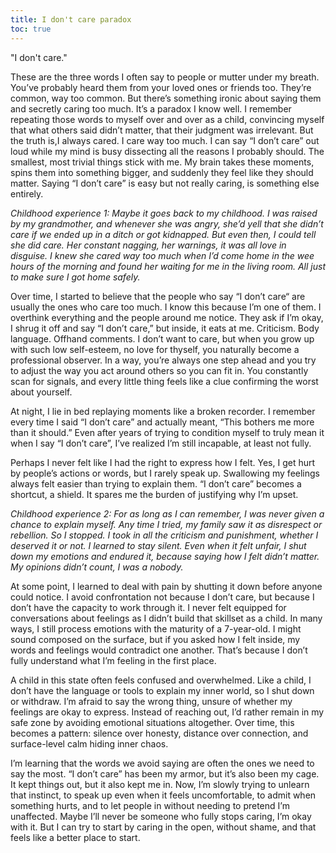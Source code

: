 ```yaml
---
title: I don't care paradox
toc: true
---
```

"I don't care."

These are the three words I often say to people or mutter under my breath. You’ve probably heard them from your loved ones or friends too. They’re common, way too common. But there’s something ironic about saying them and secretly caring too much. It’s a paradox I know well. I remember repeating those words to myself over and over as a child, convincing myself that what others said didn’t matter, that their judgment was irrelevant. But the truth is,I always cared. I care way too much. I can say “I don’t care” out loud while my mind is busy dissecting all the reasons I probably should. The smallest, most trivial things stick with me. My brain takes these moments, spins them into something bigger, and suddenly they feel like they should matter. Saying “I don’t care” is easy but not really caring,  is something else entirely.

*Childhood experience 1: Maybe it goes back to my childhood. I was raised by my grandmother, and whenever she was angry, she’d yell that she didn’t care if we ended up in a ditch or got kidnapped. But even then, I could tell she did care. Her constant nagging, her warnings, it was all love in disguise. I knew she cared way too much when I’d come home in the wee hours of the morning and found her waiting for me in the living room. All just to make sure I got home safely.*

Over time, I started to believe that the people who say “I don’t care“ are usually the ones who care too much. I know this because I’m one of them. I overthink everything and the people around me notice. They ask if I’m okay, I shrug it off and say “I don’t care,” but inside, it eats at me. Criticism. Body language. Offhand comments. I don’t want to care, but when you grow up with such low self-esteem, no love for thyself, you naturally become a professional observer. In a way, you’re always one step ahead and you try to adjust the way you act around others so you can fit in. You constantly scan for signals, and every little thing feels like a clue confirming the worst about yourself. 

At night, I lie in bed replaying moments like a broken recorder. I remember every time I said “I don’t care” and actually meant, “This bothers me more than it should.” Even after years of trying to condition myself to truly mean it when I say “I don’t care”, I’ve realized I’m still incapable, at least not fully. 

Perhaps I never felt like I had the right to express how I felt. Yes, I get hurt by people’s actions or words, but I rarely speak up. Swallowing my feelings always felt easier than trying to explain them. “I don’t care” becomes a shortcut, a shield. It spares me the burden of justifying why I’m upset. 

*Childhood experience 2: For as long as I can remember, I was never given a chance to explain myself. Any time I tried, my family saw it as disrespect or rebellion. So I stopped. I took in all the criticism and punishment, whether I deserved it or not. I learned to stay silent. Even when it felt unfair, I shut down my emotions and endured it, because saying how I felt didn’t matter. My opinions didn’t count, I was a nobody.*

At some point, I learned to deal with pain by shutting it down before anyone could notice. I avoid confrontation not because I don’t care, but because I don’t have the capacity to work through it. I never felt equipped for conversations about feelings as I didn’t build that skillset as a child. In many ways, I still process emotions with the maturity of a 7-year-old. I might sound composed on the surface, but if you asked how I felt inside, my words and feelings would contradict one another. That’s because I don’t fully understand what I’m feeling in the first place.

A child in this state often feels confused and overwhelmed. Like a child, I don’t have the language or tools to explain my inner world, so I shut down or withdraw. I’m afraid to say the wrong thing, unsure of whether my feelings are okay to express. Instead of reaching out, I’d rather remain in my safe zone by avoiding emotional situations altogether. Over time, this becomes a pattern: silence over honesty, distance over connection, and surface-level calm hiding inner chaos.

I’m learning that the words we avoid saying are often the ones we need to say the most. “I don’t care” has been my armor, but it’s also been my cage. It kept things out, but it also kept me in. Now, I’m slowly trying to unlearn that instinct, to speak up even when it feels uncomfortable, to admit when something hurts, and to let people in without needing to pretend I’m unaffected. Maybe I’ll never be someone who fully stops caring, I’m okay with it. But I can try to start by caring in the open, without shame, and that feels like a better place to start.



